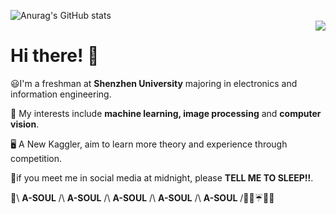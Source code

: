 
![Anurag's GitHub stats](https://github-readme-stats.vercel.app/api?username=CNShawn&theme=nightowl&include_all_commits=true)  
<img align="right" src="https://count.getloli.com/get/@cCNShawn" />
# Hi there! :beers:

😃I'm a freshman at __Shenzhen University__ majoring in electronics and information engineering.  


📝 My interests include __machine learning, image processing__ and __computer vision__.  


🖥️ A New Kaggler, aim to learn more theory and experience through competition.  


🌃if you meet me in social media at midnight, please __TELL ME TO SLEEP!!__.  


💐\ __A-SOUL__ /\ __A-SOUL__ /\ __A-SOUL__ /\ __A-SOUL__ /\ __A-SOUL__ /🍬🍦☔🌟🤡 

 

